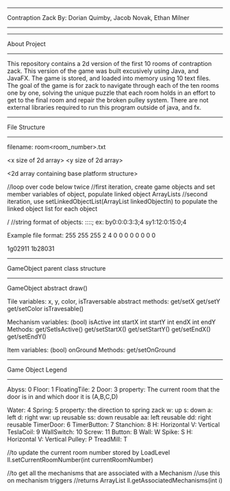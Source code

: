 **********************************************************************************************************************************
Contraption Zack 
By: Dorian Quimby, Jacob Novak, Ethan Milner
**********************************************************************************************************************************

**********************************************************************************************************************************
About Project
**********************************************************************************************************************************
This repository contains a 2d version of the first 10 rooms of contraption zack. This version of the game was built excusively using Java, and JavaFX. The game is stored, and loaded into memory using 10 text files. The goal of the game is for zack to navigate through each of the ten rooms one by one, solving the unique puzzle that each room holds in an effort to get to the final room and repair the broken pulley system.
There are not external libraries required to run this program outside of java, and fx.


**********************************************************************************************************************************
File Structure
**********************************************************************************************************************************
filename: room<room_number>.txt

<x size of 2d array> <y size of 2d array>

<2d array containing base platform structure>

//loop over code below twice
//first iteration, create game objects and set member variables of object, populate linked object ArrayLists
//second iteration, use setLinkedObjectList(ArrayList linkedObjectIn) to populate the linked object list for each object

/
<array list of game objects>
//string format of objects: <object><property><activated>:<startx>:<starty>:<endx>:<endy>;<linkedObjectListCode>
ex: by0:0:0:3:3;4 sy1:12:0:15:0;4



Example file format:
255 255 255
2 4
0 0 0 0
0 0 0 0

1g02911 1b28031


**********************************************************************************************************************************
GameObject parent class structure
**********************************************************************************************************************************



GameObject
    abstract draw()

Tile
    variables: x, y, color, isTraversable
    abstract methods:
        get/setX
        get/setY
        get/setColor
        isTravesable()

Mechanism
    variables:
        (bool) isActive
        int startX
        int startY
        int endX
        int endY
    Methods:
        get/SetIsActive()
        get/setStartX()
        get/setStartY()
        get/setEndX()
        get/setEndY()
	
Item
    variables:
        (bool) onGround
    Methods:
        get/setOnGround





**********************************************************************************************************************************
Game Object Legend
**********************************************************************************************************************************

Abyss: 0 
Floor: 1
FloatingTile: 2
Door: 3
    property: The current room that the door is in and which door it is  (A,B,C,D)
    
Water: 4
Spring: 5
    property: the direction to spring zack
        w: up
        s: down
        a: left
        d: right
        ww: up reusable
        ss: down reusable
        aa: left reusable
        dd: right reusable
TimerDoor: 6
TimerButton: 7
Stanchion: 8
    H: Horizontal
    V: Vertical
TeslaCoil: 9
WallSwitch: 10
Screw: 11
Button: B
Wall: W
Spike: S
    H: Horizontal
    V: Vertical
Pulley: P
TreadMill: T




//to update the current room number stored by LoadLevel
ll.setCurrentRoomNumber(int currentRoomNumber)

//to get all the mechanisms that are associated with a Mechanism
//use this on mechanism triggers
//returns ArrayList<Mechanism>
ll.getAssociatedMechanisms(int i)	
